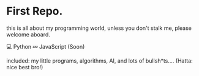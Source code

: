 # First Repo.
this is all about my programming world, unless you don't stalk me, please welcome aboard.

💻 Python 💤 JavaScript (Soon)

included: my little programs, algorithms, AI, and lots of bullsh*ts....
(Hatta: nice best bro!)
